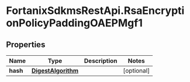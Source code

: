 # FortanixSdkmsRestApi.RsaEncryptionPolicyPaddingOAEPMgf1

## Properties
Name | Type | Description | Notes
------------ | ------------- | ------------- | -------------
**hash** | [**DigestAlgorithm**](DigestAlgorithm.md) |  | [optional] 


